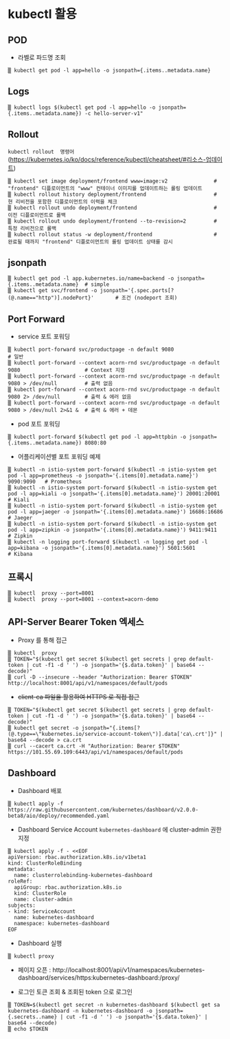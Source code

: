 # kubectl 활용

## POD

* 라벨로 파드명 조회
~~~
▒ kubectl get pod -l app=hello -o jsonpath={.items..metadata.name}
~~~

## Logs

~~~
▒ kubectl logs $(kubectl get pod -l app=hello -o jsonpath={.items..metadata.name}) -c hello-server-v1"
~~~

## Rollout

`kubectl rollout  명령어` (https://kubernetes.io/ko/docs/reference/kubectl/cheatsheet/#리소스-업데이트)


~~~
▒ kubectl set image deployment/frontend www=image:v2               # "frontend" 디플로이먼트의 "www" 컨테이너 이미지를 업데이트하는 롤링 업데이트
▒ kubectl rollout history deployment/frontend                      # 현 리비전을 포함한 디플로이먼트의 이력을 체크 
▒ kubectl rollout undo deployment/frontend                         # 이전 디플로이먼트로 롤백
▒ kubectl rollout undo deployment/frontend --to-revision=2         # 특정 리비전으로 롤백
▒ kubectl rollout status -w deployment/frontend                    # 완료될 때까지 "frontend" 디플로이먼트의 롤링 업데이트 상태를 감시
~~~

## jsonpath

~~~
▒ kubectl get pod -l app.kubernetes.io/name=backend -o jsonpath={.items..metadata.name}  # simple
▒ kubectl get svc/frontend -o jsonpath='{.spec.ports[?(@.name=="http")].nodePort}'       # 조건 (nodeport 조회)
~~~

## Port Forward

* service 포트 포워딩
~~~
▒ kubectl port-forward svc/productpage -n default 9080                                         # 일반
▒ kubectl port-forward --context acorn-rnd svc/productpage -n default 9080                     # Context 지정
▒ kubectl port-forward --context acorn-rnd svc/productpage -n default 9080 > /dev/null         # 출력 없음
▒ kubectl port-forward --context acorn-rnd svc/productpage -n default 9080 2> /dev/null        # 출력 & 에러 없음
▒ kubectl port-forward --context acorn-rnd svc/productpage -n default 9080 > /dev/null 2>&1 &  # 출력 & 에러 + 데몬
~~~

* pod 포트 포워딩
~~~
▒ kubectl port-forward $(kubectl get pod -l app=httpbin -o jsonpath={.items..metadata.name}) 8080:80
~~~

* 어플리케이션별 포트 포워딩 예제
~~~
▒ kubectl -n istio-system port-forward $(kubectl -n istio-system get pod -l app=prometheus -o jsonpath='{.items[0].metadata.name}') 9090:9090   # Prometheus
▒ kubectl -n istio-system port-forward $(kubectl -n istio-system get pod -l app=kiali -o jsonpath='{.items[0].metadata.name}') 20001:20001      # Kiali
▒ kubectl -n istio-system port-forward $(kubectl -n istio-system get pod -l app=jaeger -o jsonpath='{.items[0].metadata.name}') 16686:16686     # Jaeger
▒ kubectl -n istio-system port-forward $(kubectl -n istio-system get pod -l app=zipkin -o jsonpath='{.items[0].metadata.name}') 9411:9411       # Zipkin
▒ kubectl -n logging port-forward $(kubectl -n logging get pod -l app=kibana -o jsonpath='{.items[0].metadata.name}') 5601:5601                 # Kibana
~~~

## 프록시

~~~
▒ kubectl  proxy --port=8001
▒ kubectl  proxy --port=8001 --context=acorn-demo
~~~

## API-Server Bearer Token 엑세스

* Proxy 를 통해 접근

~~~
▒ kubectl  proxy
▒ TOKEN="$(kubectl get secret $(kubectl get secrets | grep default-token | cut -f1 -d ' ') -o jsonpath='{$.data.token}' | base64 --decode)"
▒ curl -D --insecure --header "Authorization: Bearer $TOKEN" http://localhost:8001/api/v1/namespaces/default/pods
~~~


* ~~client-ca 파일을 활용하여 HTTPS 로 직접 접근~~
~~~
▒ TOKEN="$(kubectl get secret $(kubectl get secrets | grep default-token | cut -f1 -d ' ') -o jsonpath='{$.data.token}' | base64 --decode)"
▒ kubectl get secret -o jsonpath="{.items[?(@.type==\"kubernetes.io/service-account-token\")].data['ca\.crt']}" | base64 --decode > ca.crt
▒ curl --cacert ca.crt -H "Authorization: Bearer $TOKEN" https://101.55.69.109:6443/api/v1/namespaces/default/pods
~~~

## Dashboard

* Dashboard 배포

~~~
▒ kubectl apply -f https://raw.githubusercontent.com/kubernetes/dashboard/v2.0.0-beta8/aio/deploy/recommended.yaml
~~~

* Dashboard Service Account `kubernetes-dashboard` 에 cluster-admin 권한 지정

~~~
▒ kubectl apply -f - <<EOF
apiVersion: rbac.authorization.k8s.io/v1beta1
kind: ClusterRoleBinding
metadata:
  name: clusterrolebinding-kubernetes-dashboard
roleRef:
  apiGroup: rbac.authorization.k8s.io
  kind: ClusterRole
  name: cluster-admin
subjects:
- kind: ServiceAccount
  name: kubernetes-dashboard
  namespace: kubernetes-dashboard
EOF
~~~

* Dashboard 실행

~~~
▒ kubectl proxy
~~~

* 페이지 오픈 : http://localhost:8001/api/v1/namespaces/kubernetes-dashboard/services/https:kubernetes-dashboard:/proxy/ 

* 로그인 토큰 조회 & 조회된 token 으로 로그인

~~~
▒ TOKEN=$(kubectl get secret -n kubernetes-dashboard $(kubectl get sa kubernetes-dashboard -n kubernetes-dashboard -o jsonpath={.secrets..name} | cut -f1 -d ' ') -o jsonpath='{$.data.token}' | base64 --decode)
▒ echo $TOKEN
~~~
